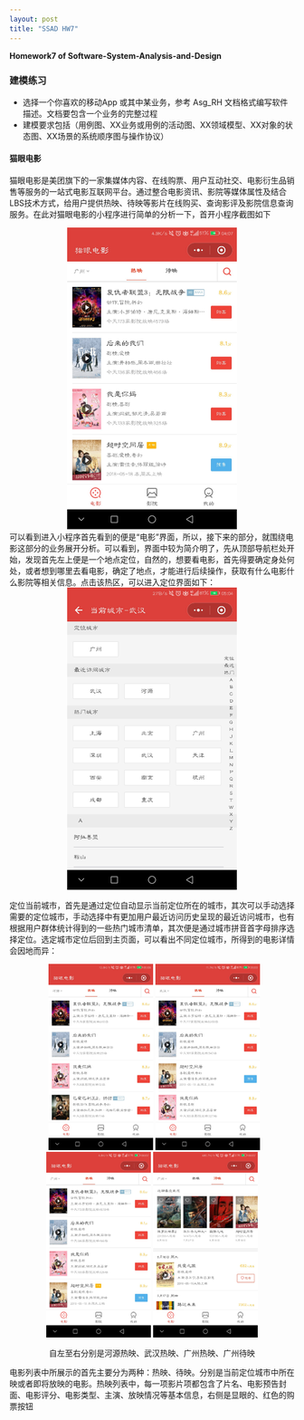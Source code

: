 ```yaml
---
layout: post
title: "SSAD HW7"
---
```

<b>Homework7 of Software-System-Analysis-and-Design</b>

### 建模练习 

- 选择一个你喜欢的移动App 或其中某业务，参考 Asg_RH 文档格式编写软件描述。文档要包含一个业务的完整过程
- 建模要求包括（用例图、XX业务或用例的活动图、XX领域模型、XX对象的状态图、XX场景的系统顺序图与操作协议）

#### 猫眼电影
猫眼电影是美团旗下的一家集媒体内容、在线购票、用户互动社交、电影衍生品销售等服务的一站式电影互联网平台。通过整合电影资讯、影院等媒体属性及结合LBS技术方式，给用户提供热映、待映等影片在线购买、查询影评及影院信息查询服务。在此对猫眼电影的小程序进行简单的分析一下，首开小程序截图如下
<center>
<img width = "300" src = "https://raw.githubusercontent.com/joece/joece.github.io/master/_includes/hw7/热映.jpg">
</center>
可以看到进入小程序首先看到的便是“电影”界面，所以，接下来的部分，就围绕电影这部分的业务展开分析。可以看到，界面中较为简介明了，先从顶部导航栏处开始，发现首先左上便是一个地点定位，自然的，想要看电影，首先得要确定身处何处，或者想到哪里去看电影，确定了地点，才能进行后续操作，获取有什么电影什么影院等相关信息。点击该热区，可以进入定位界面如下：
<center>
<img width = "300" src = "https://raw.githubusercontent.com/joece/joece.github.io/master/_includes/hw7/定位.jpg">
</center>

定位当前城市，首先是通过定位自动显示当前定位所在的城市，其次可以手动选择需要的定位城市，手动选择中有更加用户最近访问历史呈现的最近访问城市，也有根据用户群体统计得到的一些热门城市清单，其次便是通过城市拼音首字母排序选择定位。选定城市定位后回到主页面，可以看出不同定位城市，所得到的电影详情会因地而异：
 
 <center>  
 
 <img width = 185 src = "https://raw.githubusercontent.com/joece/joece.github.io/master/_includes/hw7/河源.jpg?raw=true">
 <img width = 185 src = "https://raw.githubusercontent.com/joece/joece.github.io/master/_includes/hw7/武汉.jpg?raw=true"> 
 <img width = 185 src = "https://raw.githubusercontent.com/joece/joece.github.io/master/_includes/hw7/热映.jpg?raw=true">
 <img width = 185 src = "https://raw.githubusercontent.com/joece/joece.github.io/master/_includes/hw7/待映.jpg?raw=true">

自左至右分别是河源热映、武汉热映、广州热映、广州待映
</center>

电影列表中所展示的首先主要分为两种：热映、待映。分别是当前定位城市中所在映或者即将放映的电影。热映列表中，每一项影片项都包含了片名、电影预告封面、电影评分、电影类型、主演、放映情况等基本信息，右侧是显眼的、红色的购票按钮
